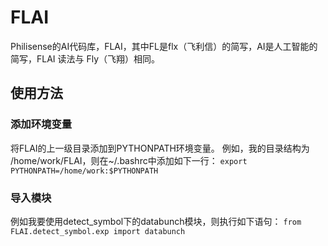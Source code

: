 # FLAI
Philisense的AI代码库，FLAI，其中FL是flx（飞利信）的简写，AI是人工智能的简写，FLAI 读法与 Fly（飞翔）相同。
## 使用方法
### 添加环境变量
将FLAI的上一级目录添加到PYTHONPATH环境变量。
例如，我的目录结构为 /home/work/FLAI，则在~/.bashrc中添加如下一行：
```export PYTHONPATH=/home/work:$PYTHONPATH```
### 导入模块
例如我要使用detect_symbol下的databunch模块，则执行如下语句：
```from FLAI.detect_symbol.exp import databunch```
